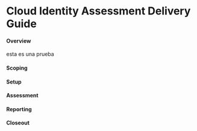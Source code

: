 # Cloud Identity Assessment Delivery Guide
#### Overview
esta es una prueba
#### Scoping

#### Setup

#### Assessment

#### Reporting


#### Closeout